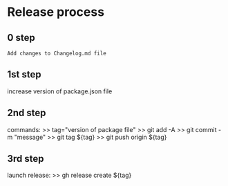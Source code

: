 

# Release process

## 0 step

	Add changes to Changelog.md file

## 1st step

increase version of package.json file

## 2nd step

commands:
	>> tag="version of package file"
	>> git add -A
	>> git commit -m "message"
	>> git tag ${tag}
	>> git push origin ${tag}

## 3rd step

launch release:
	>> gh release create ${tag}
